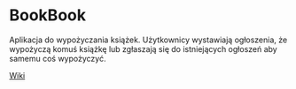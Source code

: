 # BookBook
Aplikacja do wypożyczania książek. Użytkownicy wystawiają ogłoszenia, że wypożyczą komuś książkę lub zgłaszają się do istniejących ogłoszeń aby samemu coś wypożyczyć. 

[Wiki](https://github.com/questras/BookBook/wiki)
